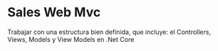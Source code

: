 # Sales Web Mvc
Trabajar con una estructura bien definida, que incluye:  el Controllers, Views,  Models  y View Models en .Net Core
